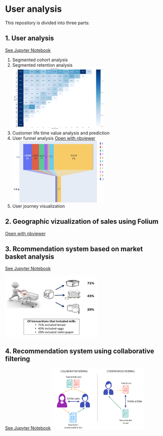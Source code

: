 # User analysis

This repository is divided into three parts:


## 1. User analysis
[See Jupyter Notebook](cohort%20retention%20and%20CLV.ipynb)
  1. Segmented cohort analysis
  2. Segmented retention analysis
      <img src="image/img_RetentionHeatmap.png" height="200" width="300">
  3. Customer life time value analysis and prediction
  4. User funnel analysis  [Open with nbviewer](https://nbviewer.jupyter.org/github/reejungkim/User-Analysis/blob/master/Expedia%20Funnel%20analysis.ipynb)
      <img src="image/img_funnel.png" height="200" width="300">
  5. User journey visualization
  
## 2. Geographic vizualization of sales using Folium
  [Open with nbviewer](https://nbviewer.jupyter.org/github/reejungkim/User-Analysis/blob/master/Geographic%20mapping%20-%20Folium.ipynb)

## 3. Rcommendation system based on market basket analysis
[See Jupyter Notebook](Market%20Basket%20Analysis.ipynb)
<!-- ![market basket](image/market%20basket%20analysis.jpg) -->
<img src="image/market%20basket%20analysis.jpg" height="200" width="300">

## 4. Recommendation system using collaborative filtering
[See Jupyter Notebook](Movie%20recommendation%20system.ipynb)
<img src="image/collabFilter.png" height="200" width="300">
